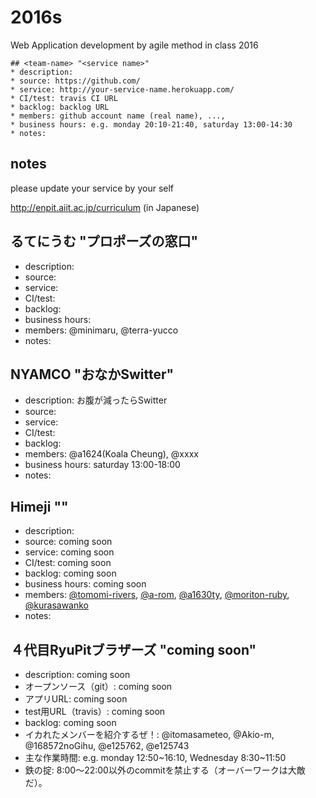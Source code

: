 # 2016s

Web Application development by agile method in class 2016

```
## <team-name> "<service name>"
* description:
* source: https://github.com/
* service: http://your-service-name.herokuapp.com/
* CI/test: travis CI URL
* backlog: backlog URL
* members: github account name (real name), ...,
* business hours: e.g. monday 20:10-21:40, saturday 13:00-14:30
* notes:
```

## notes

please update your service by your self

http://enpit.aiit.ac.jp/curriculum (in Japanese)

## るてにうむ "プロポーズの窓口"
* description: 
* source: 
* service: 
* CI/test: 
* backlog: 
* business hours: 
* members: @minimaru, @terra-yucco
* notes:

## NYAMCO "おなかSwitter"
* description: お腹が減ったらSwitter
* source: 
* service: 
* CI/test: 
* backlog: 
* members: @a1624(Koala Cheung), @xxxx
* business hours: saturday 13:00-18:00
* notes:

## Himeji ""
* description: 
* source: coming soon
* service: coming soon
* CI/test: coming soon
* backlog: coming soon
* business hours: coming soon
* members: [@tomomi-rivers](https://github.com/tomomi-rivers), [@a-rom](https://github.com/a-rom), [@a1630ty](https://github.com/a1630ty), [@moriton-ruby](), [@kurasawanko](https://github.com/kurasawanko)
* notes:

## ４代目RyuPitブラザーズ "coming soon"
* description: coming soon
* オープンソース（git）: coming soon
* アプリURL: coming soon
* test用URL（travis）: coming soon
* backlog: coming soon
* イカれたメンバーを紹介するぜ！: @itomasameteo, @Akio-m, @168572noGihu, @e125762, @e125743
* 主な作業時間: e.g. monday 12:50~16:10, Wednesday 8:30~11:50
* 鉄の掟: 8:00〜22:00以外のcommitを禁止する（オーバーワークは大敵だ）。

